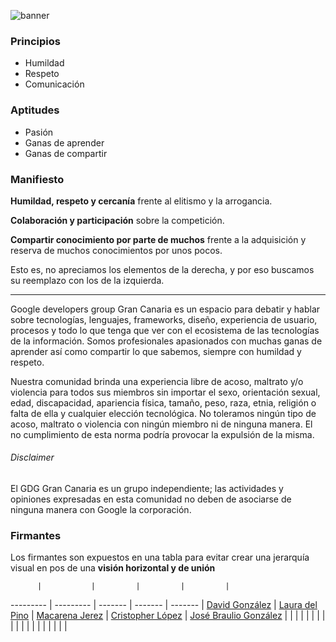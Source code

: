 ![banner](lg-completo.png)

### Principios
  - Humildad
  - Respeto
  - Comunicación

### Aptitudes
  - Pasión
  - Ganas de aprender
  - Ganas de compartir


### Manifiesto

 **Humildad, respeto y cercanía** frente al elitismo y la arrogancia.
 
 **Colaboración y participación** sobre la competición.
 
 **Compartir conocimiento por parte de muchos** frente a la adquisición y reserva de muchos conocimientos por unos pocos.
 
 Esto es, no apreciamos los elementos de la derecha, y por eso buscamos su reemplazo con los de la izquierda. 
 
---
 

Google developers group Gran Canaria es un espacio para debatir y hablar sobre tecnologías, lenguajes, frameworks, diseño, experiencia de usuario, procesos y todo lo que tenga que ver con el ecosistema de las tecnologías de la información. Somos profesionales apasionados con muchas ganas de aprender así como compartir lo que sabemos, siempre con humildad y respeto.

Nuestra comunidad brinda una experiencia libre de acoso, maltrato y/o violencia para todos sus miembros sin importar el sexo, orientación sexual, edad, discapacidad, apariencia física, tamaño, peso, raza, etnia, religión o falta de ella y cualquier elección tecnológica. No toleramos ningún tipo de acoso, maltrato o violencia con ningún miembro ni de ninguna manera. El no cumplimiento de esta norma podría provocar la expulsión de la misma.

###### Disclaimer
El GDG Gran Canaria es un grupo independiente; las actividades y opiniones expresadas en esta comunidad no deben de asociarse de ninguna manera con Google la corporación.

### Firmantes

Los firmantes son expuestos en una tabla para evitar crear una jerarquía visual en pos de una **visión horizontal y de unión**

          |           |         |         |         |
--------- | --------- | ------- | ------- | ------- | 
[David González](https://github.com/lionicex) | [Laura del Pino](https://github.com/LauraLaureus) | [Macarena Jerez](https://github.com/MJerezFlores) | [Cristopher López](https://github.com/Ramclen) | [José Braulio González](https://github.com/JoseBra) |
| | | | | |
| | | | | |
| | | | | |
